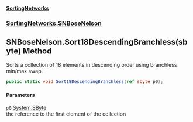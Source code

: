 #### [SortingNetworks](./index.md 'index')
### [SortingNetworks](./SortingNetworks.md 'SortingNetworks').[SNBoseNelson](./SortingNetworks-SNBoseNelson.md 'SortingNetworks.SNBoseNelson')
## SNBoseNelson.Sort18DescendingBranchless(sbyte) Method
Sorts a collection of 18 elements in descending order using branchless min/max swap.  
```csharp
public static void Sort18DescendingBranchless(ref sbyte p0);
```
#### Parameters
<a name='SortingNetworks-SNBoseNelson-Sort18DescendingBranchless(sbyte)-p0'></a>
`p0` [System.SByte](https://docs.microsoft.com/en-us/dotnet/api/System.SByte 'System.SByte')  
the reference to the first element of the collection  
  
